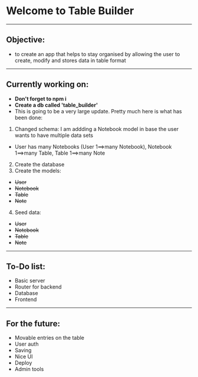 # Welcome to Table Builder

---

## Objective:

-   to create an app that helps to stay organised by allowing the user to create, modify and stores data in table format

---

## Currently working on:

-   **Don't forget to npm i**
-   **Create a db called 'table_builder'**
-   This is going to be a very large update. Pretty much here is what has been done:

1. Changed schema: I am addding a Notebook model in base the user wants to have multiple data sets

-   User has many Notebooks (User 1==>many Notebook), Notebook 1==>many Table, Table 1==>many Note

2. Create the database
3. Create the models:

-   ~~User~~
-   ~~Notebook~~
-   ~~Table~~
-   ~~Note~~

4. Seed data:

-   ~~User~~
-   ~~Notebook~~
-   ~~Table~~
-   ~~Note~~

---

## To-Do list:

-   Basic server
-   Router for backend
-   Database
-   Frontend

---

## For the future:

-   Movable entries on the table
-   User auth
-   Saving
-   Nice UI
-   Deploy
-   Admin tools
